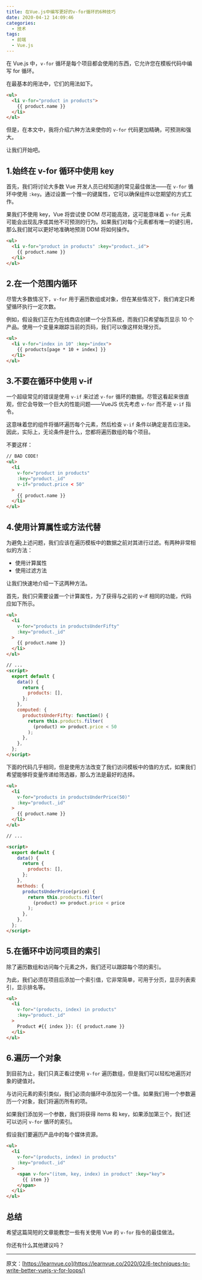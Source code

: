 ```yaml
---
title: 在Vue.js中编写更好的v-for循环的6种技巧
date: 2020-04-12 14:09:46
categories:
  - 技术
tags:
  - 前端
  - Vue.js
---
```


在 Vue.js 中，`v-for` 循环是每个项目都会使用的东西，它允许您在模板代码中编写 for 循环。

<!-- more -->

在最基本的用法中，它们的用法如下。

```html
<ul>
  <li v-for="product in products">
    {{ product.name }}
  </li>
</ul>
```

但是，在本文中，我将介绍六种方法来使你的 `v-for` 代码更加精确，可预测和强大。

让我们开始吧。

## 1.始终在 v-for 循环中使用 key

首先，我们将讨论大多数 Vue 开发人员已经知道的常见最佳做法——在 `v-for` 循环中使用 `:key`。通过设置一个惟一的键属性，它可以确保组件以您期望的方式工作。

果我们不使用 key，Vue 将尝试使 DOM 尽可能高效，这可能意味着 `v-for` 元素可能会出现乱序或其他不可预测的行为。如果我们对每个元素都有唯一的键引用，那么我们就可以更好地准确地预测 DOM 将如何操作。

```html
<ul>
  <li v-for="product in products" :key="product._id">
    {{ product.name }}
  </li>
</ul>
```

## 2.在一个范围内循环

尽管大多数情况下，`v-for` 用于遍历数组或对象，但在某些情况下，我们肯定只希望循环执行一定次数。

例如，假设我们正在为在线商店创建一个分页系统，而我们只希望每页显示 10 个产品。使用一个变量来跟踪当前的页码，我们可以像这样处理分页。

```html
<ul>
  <li v-for="index in 10" :key="index">
    {{ products[page * 10 + index] }}
  </li>
</ul>
```

## 3.不要在循环中使用 v-if

一个超级常见的错误是使用 `v-if` 来过滤 `v-for` 循环的数据。尽管这看起来很直观，但它会导致一个巨大的性能问题——VueJS 优先考虑 `v-for` 而不是 `v-if` 指令。

这意味着您的组件将循环遍历每个元素，然后检查 `v-if` 条件以确定是否应渲染。因此，实际上，无论条件是什么，您都将遍历数组的每个项目。

不要这样：

```html
// BAD CODE!
<ul>
  <li
    v-for="product in products"
    :key="product._id"
    v-if="product.price < 50"
  >
    {{ product.name }}
  </li>
</ul>
```

## 4.使用计算属性或方法代替

为避免上述问题，我们应该在遍历模板中的数据之前对其进行过滤。有两种非常相似的方法：

- 使用计算属性
- 使用过滤方法

让我们快速地介绍一下这两种方法。

首先，我们只需要设置一个计算属性，为了获得与之前的 v-if 相同的功能，代码应如下所示。

```html
<ul>
  <li
    v-for="products in productsUnderFifty"
    :key="product._id"
  >
    {{ product.name }}
  </li>
</ul>

// ...
<script>
  export default {
    data() {
      return {
        products: [],
      };
    },
    computed: {
      productsUnderFifty: function() {
        return this.products.filter(
          (product) => product.price < 50
        );
      },
    },
  };
</script>
```

下面的代码几乎相同，但是使用方法改变了我们访问模板中的值的方式，如果我们希望能够将变量传递给筛选器，那么方法是最好的选择。

```html
<ul>
  <li
    v-for="products in productsUnderPrice(50)"
    :key="product._id"
  >
    {{ product.name }}
  </li>
</ul>

// ...

<script>
  export default {
    data() {
      return {
        products: [],
      };
    },
    methods: {
      productsUnderPrice(price) {
        return this.products.filter(
          (product) => product.price < price
        );
      },
    },
  };
</script>
```

## 5.在循环中访问项目的索引

除了遍历数组和访问每个元素之外，我们还可以跟踪每个项的索引。

为此，我们必须在项目后添加一个索引值，它非常简单，可用于分页，显示列表索引，显示排名等。

```html
<ul>
  <li
    v-for="(products, index) in products"
    :key="product._id"
  >
    Product #{{ index }}: {{ product.name }}
  </li>
</ul>
```

## 6.遍历一个对象

到目前为止，我们只真正看过使用 `v-for` 遍历数组，但是我们可以轻松地遍历对象的键值对。

与访问元素的索引类似，我们必须向循环中添加另一个值。如果我们用一个参数遍历一个对象，我们将遍历所有的项。

如果我们添加另一个参数，我们将获得 items 和 key，如果添加第三个，我们还可以访问 `v-for` 循环的索引。

假设我们要遍历产品中的每个媒体资源。

```html
<ul>
  <li
    v-for="(products, index) in products"
    :key="product._id"
  >
    <span v-for="(item, key, index) in product" :key="key">
      {{ item }}
    </span>
  </li>
</ul>
```

## 总结

希望这篇简短的文章能教您一些有关使用 Vue 的 `v-for` 指令的最佳做法。

你还有什么其他建议吗？

---

原文：[https://learnvue.co](https://learnvue.co/2020/02/6-techniques-to-write-better-vuejs-v-for-loops/)
